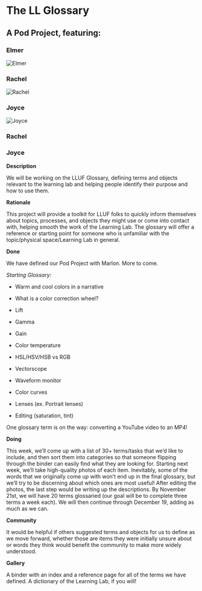 

# The LL Glossary

## A Pod Project, featuring:

### Elmer
![Elmer](https://ll-show.s3.amazonaws.com/public/pods/pods/inpodwetrust/elmer-portrait/Elmer.jpg)

### Rachel
![Rachel](https://ll-show.s3.amazonaws.com/public/pods/inpodwetrust/rachel-portrait/RachelTropp.jpg)

### Joyce
![Joyce](https://ll-show.s3.amazonaws.com/public/pods/inpodwetrust/joyce-portrait/Joyce_Lu.jpg)
### Rachel

### Joyce


**Description**

We will be working on the LLUF Glossary, defining terms and objects relevant to the learning lab and helping people identify their purpose and how to use them.

**Rationale**

This project will provide a toolkit for LLUF folks to quickly inform themselves about topics, processes, and objects they might use or come into contact with, helping smooth the work of the Learning Lab. The glossary will offer a reference or starting point for someone who is unfamiliar with the topic/physical space/Learning Lab in general.



**Done**

We have defined our Pod Project with Marlon. More to come.

*Starting Glossary:*

-   Warm and cool colors in a narrative

-   What is a color correction wheel?

-   Lift

-   Gamma

-   Gain

-   Color temperature

-   HSL/HSV/HSB vs RGB

-   Vectorscope

-   Waveform monitor

-   Color curves

-   Lenses (ex. Portrait lenses)

-   Editing (saturation, tint)

One glossary term is on the way: converting a YouTube video to an MP4!

**Doing**

This week, we’ll come up with a list of 30+ terms/tasks that we’d like to include, and then sort them into categories so that someone flipping through the binder can easily find what they are looking for. Starting next week, we’ll take high-quality photos of each item. Inevitably, some of the words that we originally come up with won’t end up in the final glossary, but we’ll try to be discerning about which ones are most useful! After editing the photos, the last step would be writing up the descriptions. By November 21st, we will have 20 terms glossaried (our goal will be to complete three terms a week each). We will then continue through December 19, adding as much as we can.

**Community**

It would be helpful if others suggested terms and objects for us to define as we move forward, whether those are items they were initially unsure about or words they think would benefit the community to make more widely understood.



**Gallery**

A binder with an index and a reference page for all of the terms we have defined. A dictionary of the Learning Lab, if you will!
<!--stackedit_data:
eyJoaXN0b3J5IjpbMTAzMDA3NTEzNl19
-->